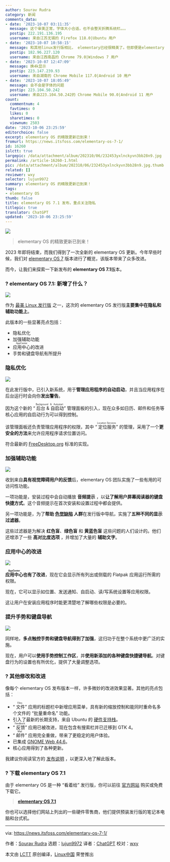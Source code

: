 ```yaml
---
author: Sourav Rudra
category: 新闻
comments_data:
- date: '2023-10-07 03:11:35'
  message: 这个审美正常，字体大小合适，也不会整天折腾系统栏。。。
  postip: 222.191.136.195
  username: 来自江苏无锡的 Firefox 118.0|Ubuntu 用户
- date: '2023-10-07 10:58:15'
  message: 和其他linux发行版相比， elementary已经很精美了。但即便是elementary，对比windows，字体显示还是不够锐利，雾感明显。各位大神有好的解决办法吗？
  postip: 182.96.227.120
  username: 来自江西南昌的 Chrome 79.0|Windows 7 用户
- date: '2023-10-07 12:47:09'
  message: 换4k显示
  postip: 223.147.239.93
  username: 来自湖南的 Chrome Mobile 117.0|Android 10 用户
- date: '2023-10-07 18:05:49'
  message: 会不会是字体的问题
  postip: 223.104.50.242
  username: 来自223.104.50.242的 Chrome Mobile 90.0|Android 11 用户
count:
  commentnum: 4
  favtimes: 0
  likes: 0
  sharetimes: 0
  viewnum: 2503
date: '2023-10-06 23:25:59'
editorchoice: false
excerpt: elementary OS 的精致更新已到来！
fromurl: https://news.itsfoss.com/elementary-os-7-1/
id: 16260
islctt: true
largepic: /data/attachment/album/202310/06/232453yxlnckyvn3bb28n9.jpg
permalink: /article-16260-1.html
pic: /data/attachment/album/202310/06/232453yxlnckyvn3bb28n9.jpg.thumb.jpg
related: []
reviewer: wxy
selector: lujun9972
summary: elementary OS 的精致更新已到来！
tags:
- elementary OS
thumb: false
title: elementary OS 7.1 发布，重点关注隐私
titlepic: true
translator: ChatGPT
updated: '2023-10-06 23:25:59'
---
```


![](/data/attachment/album/202310/06/232453yxlnckyvn3bb28n9.jpg)



> 
> elementary OS 的精致更新已到来！
> 
> 
> 


2023 年即将结束，而我们得到了一次全新的 elementary OS 更新。今年早些时候，我们对 [elementary OS 7](https://news.itsfoss.com/elementary-os-7-release/) 版本进行了概览，该版本带来了众多改进。


而今，让我们来探索一下新发布的 **elementary OS 7.1**版本。


### ? elementary OS 7.1: 新增了什么？


![](/data/attachment/album/202310/06/232559g9dopve2x9tccypk.jpg)


作为 [最美 Linux 发行版](https://itsfoss.com/beautiful-linux-distributions/) 之一，这次的 elementary OS 发行版**主要集中在隐私和辅助功能上**。


此版本的一些显著亮点包括：


* 隐私优化
* 加强辅助功能
* <ruby> 应用中心 <rt>  AppCenter </rt></ruby> 的改进
* 手势和键盘导航有所提升


### 隐私优化


![](/data/attachment/album/202310/06/232559b32mt494abt55sbt.png)


在此发行版中，已引入新系统，用于**管理应用程序的自动启动**，并且当应用程序在后台运行时会向你**发出警告**。


因为这个新的 “<ruby> 后台 &amp; 自启动 <rt>  Background &amp; Autostart </rt></ruby>” 管理面板的引入，现在众多如日历、邮件和任务等核心应用的自启动行为可以得到控制。


该管理面板还负责管理应用程序的权限，其中 “<ruby> 定位服务 <rt>  Location Services </rt></ruby>” 的管理，采用了一个**更安全的方法**来允许应用程序请求位置访问。


符合最新的 [FreeDesktop.org](https://www.freedesktop.org/wiki/) 标准的实现。


### 加强辅助功能


![](/data/attachment/album/202310/06/232601fua0kyqaq15oqkea.png)


收到来自**具有视觉障碍用户的反馈**后，elementary OS 团队实施了一些有用的可访问性功能。


一项功能是，安装过程中会自动播放 **音频提示** ，以**让了解用户屏幕阅读器的键盘快捷方式**。这个音频提示在首次安装和设置过程中都会提供。


另一项功能是，为了**帮助 [色觉缺陷](https://en.wikipedia.org/wiki/Color_blindness) 人群**在发行版中导航，实施了**五种不同的显示过滤器**。


这些过滤器是为解决 **红色盲**、**绿色盲** 和 **黄蓝色盲** 这些问题的人们设计的。他们还增添了一些 **高对比度选项** ，并增加了大量的 **辅助文字**。


### 应用中心的改进


![](/data/attachment/album/202310/06/232602we6web2g8czmz6e7.png)


**<ruby> 应用中心 <rt>  AppCenter </rt></ruby> 也有了改进**，现在它会显示所有列出或侧载的 Flatpak 应用运行所需的权限。


现在，它可以显示如位置、发送通知、自启动、读/写系统设置等应用权限。


这让用户在安装应用程序时能更清楚地了解哪些权限是必要的。


### 提升手势和键盘导航


![](/data/attachment/album/202310/06/232602vipzlkk7ekeqimmi.png)


同样地，**多点触控手势和键盘导航得到了加强**，这归功于在整个系统中更广泛的实施。


现在，用户可以**使用手势控制工作区**，并**使用新添加的各种键盘快捷键导航**。对键盘行为的设置也有所优化，提供了大量调整选项。


### ?️ 其他修改和改进


像每个 elementary OS 发布版本一样，许多微妙的改进效果显著。其他的亮点包括：


* “<ruby> 文件 <rt>  Files </rt></ruby>” 应用的标题栏中新增应用菜单，具有新的缩放控制和能同时重命名多个文件的 “批量重命名” 功能。
* 引入了最新的长期支持，来自 Ubuntu 的 [硬件支持栈](https://wiki.ubuntu.com/Kernel/LTSEnablementStack)。
* “<ruby> 反馈 <rt>  Feedback </rt></ruby>” 应用已被改进，现在包含有搜索栏并已迁移到 GTK 4。
* “<ruby> 邮件 <rt>  Mail </rt></ruby>” 应用完全重做，带来了更稳定的用户体验。
* 已集成 [GNOME Web 44.6](https://gitlab.gnome.org/GNOME/epiphany/-/releases/44.6)。
* 核心应用得到了各种更新。


我建议你阅读官方的 [发布说明](https://blog.elementary.io/os-7-1-available-now/) ，以更深入地了解此版本。


### ? 下载 elementary OS 7.1


由于 elementary OS 是一种 “看着给” 发行版，你可以前往 [官方网站](https://elementary.io/) 购买或免费下载它。



> 
> **[elementary OS 7.1](https://elementary.io/)**
> 
> 
> 


你也可以选择他们网站上列出的一些硬件零售商，他们提供预装发行版的笔记本电脑和台式机。




---


via: <https://news.itsfoss.com/elementary-os-7-1/>


作者：[Sourav Rudra](https://news.itsfoss.com/author/sourav/) 选题：[lujun9972](https://github.com/lujun9972) 译者：[ChatGPT](https://linux.cn/lctt/ChatGPT) 校对：[wxy](https://github.com/wxy)


本文由 [LCTT](https://github.com/LCTT/TranslateProject) 原创编译，[Linux中国](https://linux.cn/) 荣誉推出